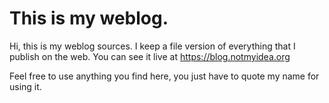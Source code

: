 # This is my weblog.

Hi, this is my weblog sources. I keep a file version of everything that I
publish on the web. You can see it live at https://blog.notmyidea.org

Feel free to use anything you find here, you just have to quote my name for
using it.
